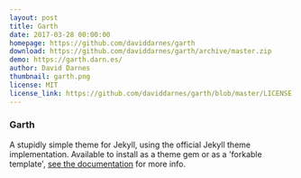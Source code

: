 ```yaml
---
layout: post
title: Garth
date: 2017-03-28 00:00:00
homepage: https://github.com/daviddarnes/garth
download: https://github.com/daviddarnes/garth/archive/master.zip
demo: https://garth.darn.es/
author: David Darnes
thumbnail: garth.png
license: MIT
license_link: https://github.com/daviddarnes/garth/blob/master/LICENSE
---
```


### Garth

A stupidly simple theme for Jekyll, using the official Jekyll theme implementation. Available to install as a theme gem or as a 'forkable template', [see the documentation](https://github.com/daviddarnes/garth#installation) for more info.
